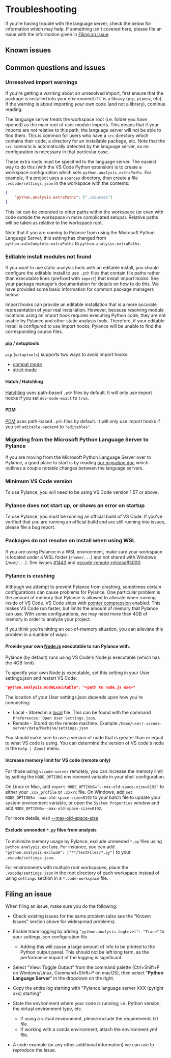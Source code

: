 # Troubleshooting

If you're having trouble with the language server, check the below for information which
may help. If something isn't covered here, please file an issue with the information given
in [Filing an issue](#filing-an-issue).

## Known issues

## Common questions and issues

### Unresolved import warnings

If you're getting a warning about an unresolved import, first ensure that the
package is installed into your environment if it is a library (`pip`, `pipenv`, etc).
If the warning is about importing _your own_ code (and not a library), continue reading.

The language server treats the workspace root (i.e. folder you have opened) as
the main root of user module imports. This means that if your imports are not relative
to this path, the language server will not be able to find them. This is common
for users who have a `src` directory which contains their code, a directory for
an installable package, etc. Note that the `src` scenario is automatically detected
by the language server, so no configuration is necessary in that particular case.

These extra roots must be specified to the language server. The easiest way to
do this (with the VS Code Python extension) is to create a workspace configuration
which sets `python.analysis.extraPaths`. For example, if a project uses a
`sources` directory, then create a file `.vscode/settings.json` in the workspace
with the contents:

```json
{
    "python.analysis.extraPaths": ["./sources"]
}
```

This list can be extended to other paths within the workspace (or even with
code outside the workspace in more complicated setups). Relative paths will
be taken as relative to the workspace root.

Note that if you are coming to Pylance from using the Microsoft Python Language Server, this setting has changed from `python.autoComplete.extraPaths` to `python.analysis.extraPaths`.

### Editable install modules not found

If you want to use static analysis tools with an editable install, you should configure the editable install to use `.pth` files that contain file paths rather than executable lines (prefixed with `import`) that install import hooks. See your package manager’s documentation for details on how to do this. We have provided some basic information for common package managers below.

Import hooks can provide an editable installation that is a more accurate representation of your real installation. However, because resolving module locations using an import hook requires executing Python code, they are not usable by Pylance and other static analysis tools. Therefore, if your editable install is configured to use import hooks, Pylance will be unable to find the corresponding source files.

#### pip / setuptools
`pip` (`setuptools`) supports two ways to avoid import hooks:
- [compat mode](https://setuptools.pypa.io/en/latest/userguide/development_mode.html#legacy-behavior)
- [strict mode](https://setuptools.pypa.io/en/latest/userguide/development_mode.html#strict-editable-installs)

#### Hatch / Hatchling
[Hatchling](https://hatch.pypa.io/latest/config/build/#dev-mode) uses path-based `.pth` files by
default. It will only use import hooks if you set `dev-mode-exact` to `true`.

#### PDM
[PDM](https://pdm.fming.dev/latest/pyproject/build/#editable-build-backend) uses path-based `.pth`
files by default. It will only use import hooks if you set `editable-backend` to
`"editables"`.

### Migrating from the Microsoft Python Language Server to Pylance

If you are moving from the Microsoft Python Language Server over to Pylance, a good place to start is by reading [our migration doc](MIGRATING_TO_PYLANCE.md) which outlines a couple notable changes between the language servers.

### Minimum VS Code version

To use Pylance, you will need to be using VS Code version 1.57 or above.

### Pylance does not start up, or shows an error on startup

To use Pylance, you must be running an official build of VS Code. If you've verified that
you are running an official build and are still running into issues, please file a bug report.

### Packages do not resolve on install when using WSL

If you are using Pylance in a WSL environment, make sure your workspace is located under a WSL folder (`/home/...`) and not shared with Windows (`/mnt/...`).
See issues [#1443](https://github.com/microsoft/pylance-release/issues/1443#issuecomment-867863124) and [vscode-remote-release#5000](https://github.com/microsoft/vscode-remote-release/issues/5000).

### Pylance is crashing

Although we attempt to prevent Pylance from crashing, sometimes certain configurations can cause problems for Pylance. One particular problem is the amount of memory that Pylance is allowed to allocate when running inside of VS Code. VS Code ships with [pointer compression](https://www.electronjs.org/blog/v8-memory-cage) enabled. This makes VS Code run faster, but limits the amount of memory that Pylance can use. With some configurations, we may need more than 4GB of memory in order to analyze your project. 

If you think you're hitting an out-of-memory situation, you can alleviate this problem in a number of ways:

#### Provide your own [Node.js](https://nodejs.org/en/download/) executable to run Pylance with. 

Pylance (by default) runs using VS Code's Node.js executable (which has the 4GB limit). 

To specify your own Node.js executable, set this setting in your User settings.json and restart VS Code:

```json
"python.analysis.nodeExecutable": "<path to node.js exe>"
```

The location of your User settings.json depends upon how you're connecting:

- Local - Stored in a [local](https://code.visualstudio.com/docs/getstarted/settings#_settingsjson) file. This can be found with the command `Preferences: Open User Settings.json`.
- Remote - Stored on the remote machine. Example `/home/user/.vscode-server/data/Machine/settings.json`

You should make sure to use a version of node that is greater than or equal to what VS code is using. You can determine the version of VS code's node in the `Help | About` menu.

#### Increase memory limit for VS code (remote only)

For those using `vscode-server` remotely, you can increase the memory limit by setting the `NODE_OPTIONS` environment variable in your shell configuration.

On Linux or Mac, add `export NODE_OPTIONS="--max-old-space-size=8192"` to either your `.xxx_profile` or `.xxxrc` file. On Windows, add `set NODE_OPTIONS=--max-old-space-size=8192` to your batch file to update your system environment variable, or open the `System Properties` window and add `NODE_OPTIONS=--max-old-space-size=8192`.

For more details, visit [--max-old-space-size](https://nodejs.org/api/cli.html#--max-old-space-sizesize-in-megabytes)

#### Exclude unneeded `*.py` files from analysis

To minimize memory usage by Pylance, exclude unneeded `*.py` files using `python.analysis.exclude`. For instance, you can add `"python.analysis.exclude": ["**/testFiles/*.py"]` to your `.vscode/settings.json`.

For environments with multiple root workspaces, place the `.vscode/settings.json` in the root directory of each workspace instead of using `settings` section in a `*.code-workspace` file.

## Filing an issue

When filing an issue, make sure you do the following:

-   Check existing issues for the same problem (also see the "Known Issues" section above for widespread problems).
-   Enable trace logging by adding `"python.analysis.logLevel": "Trace"` to your settings.json configuration file.
    -   Adding this will cause a large amount of info to be printed to the Python output panel.
        This should not be left long term, as the performance impact of the logging is significant.
-   Select "View: Toggle Output" from the command palette (Ctrl+Shift+P on Windows/Linux, Command+Shift+P on macOS), then select "__Python Language Server__" in the dropdown on the right.  
-   Copy the entire log starting with "Pylance language server XXX (pyright xxx) starting"
    
-   State the environment where your code is running; i.e. Python version, the virtual environment type, etc.
    -   If using a virtual environment, please include the requirements.txt file.
    -   If working with a conda environment, attach the environment.yml file.
-   A code example (or any other additional information) we can use to reproduce the issue.
